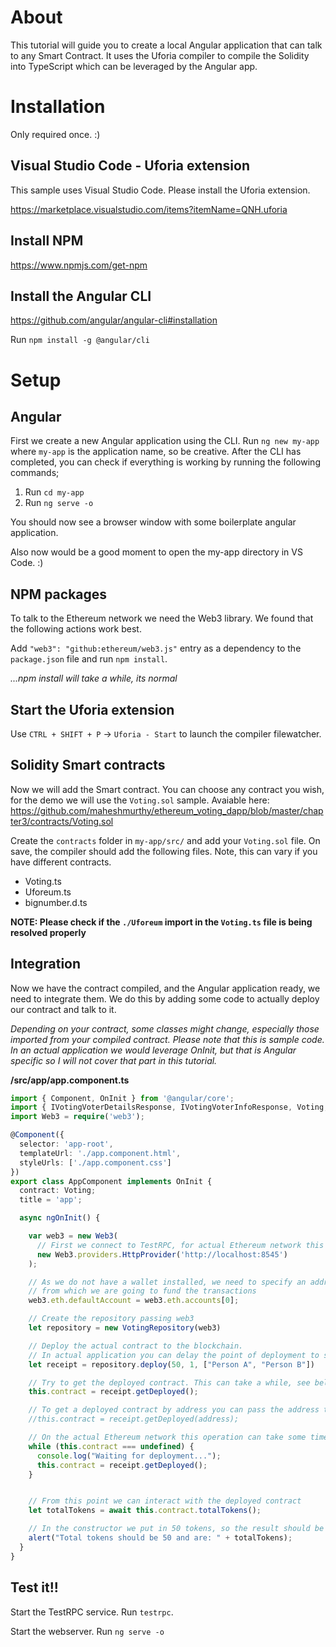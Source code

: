 # About
This tutorial will guide you to create a local Angular application that can talk to any Smart Contract. It uses the Uforia compiler to compile the Solidity into TypeScript which can be leveraged by the Angular app.

# Installation

Only required once. :)

## Visual Studio Code - Uforia extension
This sample uses Visual Studio Code. Please install the Uforia extension.

https://marketplace.visualstudio.com/items?itemName=QNH.uforia

## Install NPM

https://www.npmjs.com/get-npm

## Install the Angular CLI

https://github.com/angular/angular-cli#installation

Run `npm install -g @angular/cli` 

# Setup

## Angular

First we create a new Angular application using the CLI. Run `ng new my-app` where `my-app` is the application name, so be creative. After the CLI has completed, you can check if everything is working by running the following commands;

1. Run `cd my-app`
2. Run `ng serve -o`

You should now see a browser window with some boilerplate angular application.

Also now would be a good moment to open the my-app directory in VS Code. :)

## NPM packages

To talk to the Ethereum network we need the Web3 library. We found that the following actions work best.

Add `"web3": "github:ethereum/web3.js"` entry as a dependency to the `package.json` file and run `npm install`. 

*...npm install will take a while, its normal*

## Start the Uforia extension

Use `CTRL + SHIFT + P` -> `Uforia - Start` to launch the compiler filewatcher.

## Solidity Smart contracts

Now we will add the Smart contract. You can choose any contract you wish, for the demo we will use the `Voting.sol` sample. Avaiable here: https://github.com/maheshmurthy/ethereum_voting_dapp/blob/master/chapter3/contracts/Voting.sol

Create the `contracts` folder in `my-app/src/` and add your `Voting.sol` file. On save, the compiler should add the following files. Note, this can vary if you have different contracts.

- Voting.ts
- Uforeum.ts
- bignumber.d.ts

**NOTE: Please check if the `./Uforeum` import in the `Voting.ts` file is being resolved properly**

## Integration

Now we have the contract compiled, and the Angular application ready, we need to integrate them. We do this by adding some code to actually deploy our contract and talk to it.

*Depending on your contract, some classes might change, especially those imported from your compiled contract.*
*Please note that this is sample code. In an actual application we would leverage OnInit, but that is Angular specific so I will not cover that part in this tutorial.*


**/src/app/app.component.ts**
```ts
import { Component, OnInit } from '@angular/core';
import { IVotingVoterDetailsResponse, IVotingVoterInfoResponse, Voting, VotingRepository } from './../contracts/Voting'
import Web3 = require('web3');

@Component({
  selector: 'app-root',
  templateUrl: './app.component.html',
  styleUrls: ['./app.component.css']
})
export class AppComponent implements OnInit {
  contract: Voting;
  title = 'app';

  async ngOnInit() {

    var web3 = new Web3(
      // First we connect to TestRPC, for actual Ethereum network this would change.
      new Web3.providers.HttpProvider('http://localhost:8545')
    );

    // As we do not have a wallet installed, we need to specify an address 
    // from which we are going to fund the transactions
    web3.eth.defaultAccount = web3.eth.accounts[0];

    // Create the repository passing web3
    let repository = new VotingRepository(web3)

    // Deploy the actual contract to the blockchain.
    // In actual application you can delay the point of deployment to support use-cases.
    let receipt = repository.deploy(50, 1, ["Person A", "Person B"])

    // Try to get the deployed contract. This can take a while, see below. TestRPC should be instant.
    this.contract = receipt.getDeployed();

    // To get a deployed contract by address you can pass the address to the getDeployed() method.
    //this.contract = receipt.getDeployed(address);

    // On the actual Ethereum network this operation can take some time, so we wait.
    while (this.contract === undefined) {
      console.log("Waiting for deployment...");
      this.contract = receipt.getDeployed();
    }


    // From this point we can interact with the deployed contract
    let totalTokens = await this.contract.totalTokens();

    // In the constructor we put in 50 tokens, so the result should be 50. :)
    alert("Total tokens should be 50 and are: " + totalTokens);
  }
}

```

 ## Test it!!

Start the TestRPC service. Run `testrpc`.

Start the webserver. Run `ng serve -o`



